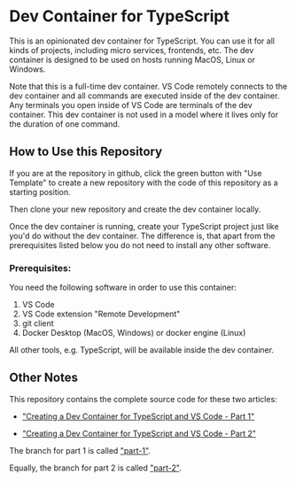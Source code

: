 # Dev Container for TypeScript

This is an opinionated dev container for TypeScript. You can use it for all kinds of projects, including micro services, frontends, etc. The dev container is designed to be used on hosts running MacOS, Linux or Windows.

Note that this is a full-time dev container. VS Code remotely connects to the dev container and all commands are executed inside of the dev container. Any terminals you open inside of VS Code are terminals of the dev container. This dev container is not used in a model where it lives only for the duration of one command.

## How to Use this Repository

If you are at the repository in github, click the green button with "Use Template" to create a new repository with the code of this repository as a starting position.

Then clone your new repository and create the dev container locally.

Once the dev container is running, create your TypeScript project just like you'd do without the dev container. The difference is, that apart from the prerequisites listed below you do not need to install any other software.

### Prerequisites:

You need the following software in order to use this container:
1. VS Code
2. VS Code extension "Remote Development"
3. git client
4. Docker Desktop (MacOS, Windows) or docker engine (Linux)

All other tools, e.g. TypeScript, will be available inside the dev container.


## Other Notes

This repository contains the complete source code for these two articles:

- ["Creating a Dev Container for TypeScript and VS Code - Part 1"](https://manfredmlange.medium.com/creating-a-dev-container-for-typescript-and-vs-code-part-1-e653bb95c27f?sk=91a2735225ec4c746b3da0a231c24147)

- ["Creating a Dev Container for TypeScript and VS Code - Part 2"](https://manfredmlange.medium.com/creating-a-dev-container-for-typescript-and-vs-code-part-2-2b856f4ce8cf?sk=f5ebbc8d8e3c9256d22705bdb438a0d1)

The branch for part 1 is called ["part-1"](https://github.com/RimuTec/dev-container-typescript/tree/part-1).

Equally, the branch for part 2 is called ["part-2"](https://github.com/RimuTec/dev-container-typescript/tree/part-1).
